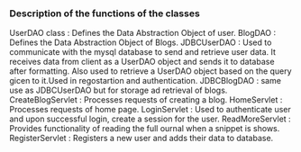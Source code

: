 ### Description of the functions of the classes

UserDAO class : Defines the Data Abstraction Object of user.
BlogDAO : Defines the Data Abstraction Object of Blogs. 
JDBCUserDAO : Used to communicate with the mysql database to send and retrieve user data. It receives data from client as a UserDAO object and sends it to database after formatting. Also used to retrieve a UserDAO object based on the query gicen to it.Used in regostartion and authentication.
JDBCBlogDAO : same use as JDBCUserDAO but for storage ad retrieval of blogs. 
CreateBlogServlet : Processes requests of creating a blog. 
HomeServlet : Processes requests of home page.
LoginServlet : Used to authenticate user and upon successful login, create a session for the user. 
ReadMoreServlet : Provides functionality of reading the full ournal when a snippet is shows.
RegisterServlet : Registers a new user and adds their data to database. 

